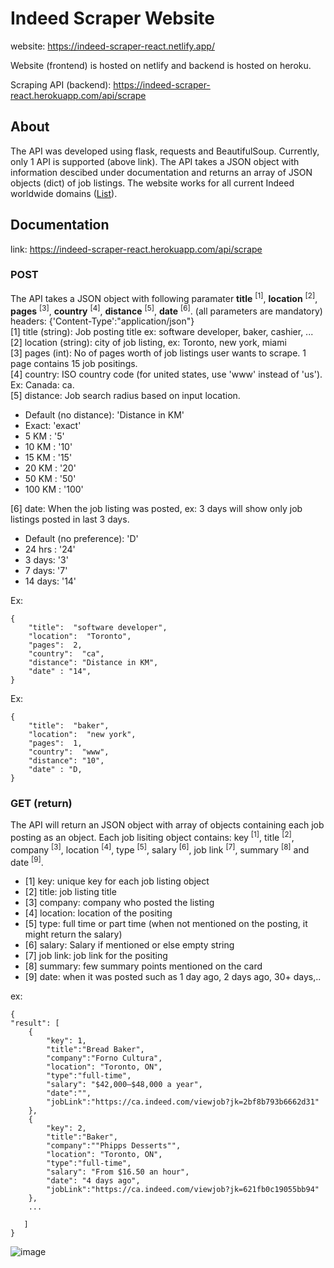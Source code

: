 # Indeed Scraper Website

website: https://indeed-scraper-react.netlify.app/
 
Website (frontend) is hosted on netlify and backend is hosted on heroku.

Scraping API (backend): https://indeed-scraper-react.herokuapp.com/api/scrape

## About
The API was developed using flask, requests and BeautifulSoup. Currently, only 1 API is supported (above link). The API takes a JSON object with information descibed under documentation and returns an array of JSON objects (dict) of job listings. The website works for all current Indeed worldwide domains ([List](https://www.indeed.com/worldwide)). 

## Documentation
link: https://indeed-scraper-react.herokuapp.com/api/scrape

### POST
The API takes a JSON object with following paramater **title**  <sup>[1]</sup>, **location**  <sup>[2]</sup>, **pages**  <sup>[3]</sup>, **country**  <sup>[4]</sup>, **distance**  <sup>[5]</sup>, **date**  <sup>[6]</sup>. (all parameters are mandatory)
\
headers: {'Content-Type':"application/json"}<br>
[1] title (string): Job posting title ex: software developer, baker, cashier, ... <br>
[2] location (string): city of job listing, ex: Toronto, new york, miami<br>
[3] pages (int): No of pages worth of job listings user wants to scrape. 1 page contains 15 job positings.<br>
[4] country: ISO country code (for united states, use 'www' instead of 'us').  Ex: Canada: ca.<br>
[5] distance:  Job search radius based on input location.
 - Default (no distance): 'Distance in KM'
 - Exact: 'exact'
 - 5 KM : '5'
 - 10 KM : '10'
 - 15 KM : '15'
 - 20 KM : '20'
 - 50 KM : '50'
 - 100 KM : '100'

[6] date: When the job listing was posted, ex: 3 days will show only job listings posted in last 3 days.<br>
 - Default (no preference): 'D'
 -  24 hrs : '24'
 - 3 days: '3'
 - 7 days: '7'
 - 14 days: '14'
 
Ex:
```
{
	"title":  "software developer",
	"location":  "Toronto",
	"pages":  2,
	"country":  "ca",
	"distance": "Distance in KM",
	"date" : "14",
}
```
Ex:
```
{
	"title":  "baker",
	"location":  "new york",
	"pages":  1,
	"country":  "www",
	"distance": "10",
	"date" : "D,
}
```
### GET (return)
The API will return an JSON object with array of objects containing each job posting as an object. 
Each job lisiting object contains: key <sup>[1]</sup>, title <sup>[2]</sup>, company <sup>[3]</sup>, location <sup>[4]</sup>, type <sup>[5]</sup>, salary <sup>[6]</sup>, job link <sup>[7]</sup>, summary <sup>[8]</sup> and date <sup>[9]</sup>.

 - [1] key: unique key for each job listing object
 - [2] title: job listing title
 - [3] company: company who posted the listing
 - [4] location: location of the positing
 - [5] type: full time or part time (when not mentioned on the posting, it might return the salary)
 - [6] salary: Salary if mentioned or else empty string
 - [7] job link: job link for the positing
 - [8] summary: few summary points mentioned on the card
 - [9] date: when it was posted such as 1 day ago, 2 days ago, 30+ days,..

ex: 
```
{
"result": [
	{
		"key": 1,
		"title":"Bread Baker",
		"company":"Forno Cultura",
		"location": "Toronto, ON",
		"type":"full-time",
		"salary": "$42,000–$48,000 a year",
		"date":"",
		"jobLink":"https://ca.indeed.com/viewjob?jk=2bf8b793b6662d31"
	}, 
	{
		"key": 2,
		"title":"Baker",
		"company":""Phipps Desserts"",
		"location": "Toronto, ON",
		"type":"full-time",
		"salary": "From $16.50 an hour",
		"date": "4 days ago",
		"jobLink":"https://ca.indeed.com/viewjob?jk=621fb0c19055bb94"
	},
	...

   ]
}
```
![image](https://user-images.githubusercontent.com/83378929/175841388-fbfbef12-c083-4395-ab60-362fbcb28aed.png)
